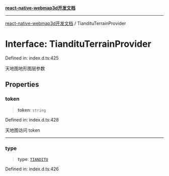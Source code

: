 [**react-native-webmap3d开发文档**](../README.md)

***

[react-native-webmap3d开发文档](../globals.md) / TiandituTerrainProvider

# Interface: TiandituTerrainProvider

Defined in: index.d.ts:425

天地图地形图层参数

## Properties

### token

> **token**: `string`

Defined in: index.d.ts:428

天地图访问 token

***

### type

> **type**: [`TIANDITU`](../enumerations/ProviderType.md#tianditu)

Defined in: index.d.ts:426
